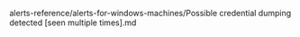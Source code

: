 alerts-reference/alerts-for-windows-machines/Possible credential dumping detected [seen multiple times].md